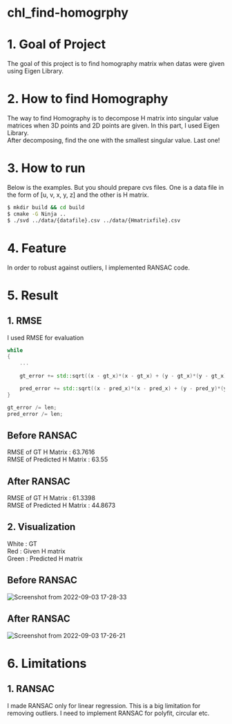 # chl_find-homogrphy

# 1. Goal of Project
The goal of this project is to find homography matrix when datas were given using Eigen Library.  


# 2. How to find Homography
The way to find Homography is to decompose H matrix into singular value matrices when 3D points and 2D points are given. In this part, I used Eigen Library.  
After decomposing, find the one with the smallest singular value. Last one!  


# 3. How to run  
Below is the examples. But you should prepare cvs files. One is a data file in the form of [u, v, x, y, z] and the other is H matrix.  
```bash
$ mkdir build && cd build
$ cmake -G Ninja ..
$ ./svd ../data/{datafile}.csv ../data/{Hmatrixfile}.csv
```


# 4. Feature
In order to robust against outliers, I implemented RANSAC code.  


# 5. Result
## 1. RMSE
I used RMSE for evaluation  
```C++
while
{
    ...
    
    gt_error += std::sqrt((x - gt_x)*(x - gt_x) + (y - gt_x)*(y - gt_x));

    pred_error += std::sqrt((x - pred_x)*(x - pred_x) + (y - pred_y)*(y - pred_y));
}

gt_error /= len;
pred_error /= len;
```

Before RANSAC  
---
RMSE of GT H Matrix : 63.7616  
RMSE of Predicted H Matrix : 63.55  

After RANSAC  
---
RMSE of GT H Matrix : 61.3398  
RMSE of Predicted H Matrix : 44.8673

## 2. Visualization
White : GT  
Red : Given H matrix  
Green : Predicted H matrix  

Before RANSAC
---
![Screenshot from 2022-09-03 17-28-33](https://user-images.githubusercontent.com/58837749/188262775-a5cd2a7f-e6f8-4206-b687-8cf6918f08b3.png)  

After RANSAC
---
![Screenshot from 2022-09-03 17-26-21](https://user-images.githubusercontent.com/58837749/188262800-008927d1-9755-43f5-af8e-580ec3fc69cb.png)


# 6. Limitations
## 1. RANSAC
I made RANSAC only for linear regression. This is a big limitation for removing outliers. I need to implement RANSAC for polyfit, circular etc.
